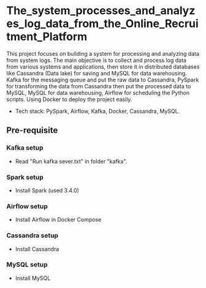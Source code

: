 # The_system_processes_and_analyzes_log_data_from_the_Online_Recruitment_Platform
This project focuses on building a system for processing and analyzing data from system logs. The main objective is to collect and process log data from various systems and applications, then store it in distributed databases like Cassandra (Data lake) for saving and MySQL for data warehousing.
Kafka for the messaging queue and put the raw data to Cassandra, PySpark for transforming the data from Cassandra then put the processed data to MySQL, MySQL for data warehousing, Airflow for scheduling the Python scripts. Using Docker to deploy the project easily.
- Tech stack: PySpark, Airflow, Kafka, Docker, Cassandra, MySQL.






## Pre-requisite
### Kafka setup
- Read "Run kafka sever.txt" in folder "kafka".
### Spark setup
- Install Spark (used 3.4.0)
### Airflow setup
- Install Airflow in Docker Compose
### Cassandra setup
- Install Cassandra
### MySQL setup
- Install MySQL
